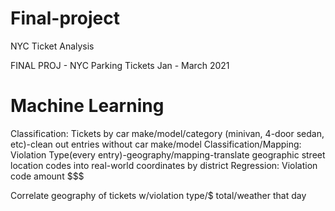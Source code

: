 # Final-project
NYC Ticket Analysis

FINAL PROJ - NYC Parking Tickets Jan - March 2021

# Machine Learning
Classification: Tickets by car make/model/category (minivan, 4-door sedan, etc)-clean out entries without car make/model
Classification/Mapping: Violation Type(every entry)-geography/mapping-translate geographic street location codes into real-world coordinates by district
Regression: Violation code amount $$$

 

Correlate geography of tickets w/violation type/$ total/weather that day
